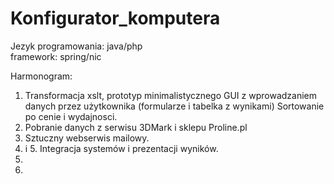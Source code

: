 # Konfigurator_komputera

Jezyk programowania: java/php          
framework: spring/nic

Harmonogram:
1. Transformacja xslt, prototyp minimalistycznego GUI z wprowadzaniem danych przez użytkownika (formularze i tabelka z wynikami) Sortowanie po cenie i wydajnosci.
2. Pobranie danych z serwisu 3DMark i sklepu Proline.pl
3. Sztuczny webserwis mailowy.
4. i 5. Integracja systemów i prezentacji wyników.
6.
7.

